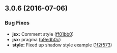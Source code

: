<a name="3.0.6"></a>
## 3.0.6 (2016-07-06)


### Bug Fixes

* **jsx:** Comment style ([ff01bb0](https://aui-team-bot/https://bitbucket.org/atlassian/atlaskit/commits/ff01bb0))
* **jsx:** pragma ([b9edb0c](https://aui-team-bot/https://bitbucket.org/atlassian/atlaskit/commits/b9edb0c))
* **style:** Fixed up shadow style example ([1f2f573](https://aui-team-bot/https://bitbucket.org/atlassian/atlaskit/commits/1f2f573))



